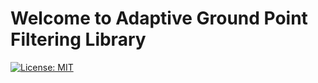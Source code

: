 # Welcome to Adaptive Ground Point Filtering Library

[![License: MIT](https://img.shields.io/badge/License-MIT-yellow.svg)](https://opensource.org/licenses/MIT)

